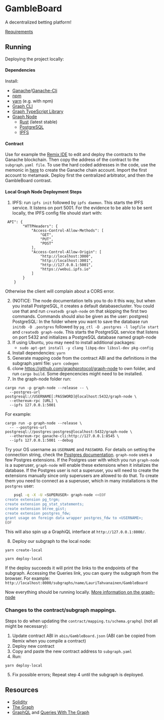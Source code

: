# GambleBoard

A decentralized betting platform!

[Requirements](https://github.com/LauriTahvanainen/GambleBoard/edit/main/documentation/requirements.md)

## Running

Deploying the project locally:

#### Dependencies

Install:

- [Ganache](https://github.com/trufflesuite/ganache-cli)/[Ganache-Cli](https://github.com/trufflesuite/ganache-cli)
- [npm](https://www.npmjs.com/get-npm)
- [yarn](https://yarnpkg.com/getting-started/install) (e.g. with npm)
- [Graph CLI](https://github.com/graphprotocol/graph-cli)
- [Graph TypeScript Library](https://github.com/graphprotocol/graph-ts)
- [Graph Node](https://github.com/graphprotocol/graph-node)
	- [Rust](https://www.rust-lang.org/en-US/install.html) (latest stable)
	- [PostgreSQL](https://www.postgresql.org/download/)
	- [IPFS](https://docs.ipfs.io/install/)

#### Contract

Use for example the [Remix IDE](https://remix.ethereum.org) to edit and deploy the contracts to the Ganache blockchain. Then copy the address of the contract to the `subgraph.yaml file`. To use the hard coded addresses in the code, use the memonic in [here](https://github.com/LauriTahvanainen/GambleBoard/blob/main/TestInput/Input.txt) to create the Ganache chain account. Import the first account to metamask. Deploy first the centralized arbitrator, and then the GambleBoard contrast.

#### Local Graph Node Deployment Steps

1. IPFS: run `ipfs init` followed by `ipfs daemon`. This starts the IPFS service. It listens on port 5001.
For the evidence to be able to be sent locally, the IPFS config file should start with:
```
 API": {
		"HTTPHeaders": {
			"Access-Control-Allow-Methods": [
				"GET",
				"PUT",
				"POST"
			],
			"Access-Control-Allow-Origin": [
				"http://localhost:3000",
				"http://localhost:3001",
				"http://127.0.0.1:5001",
				"https://webui.ipfs.io"
			]
		}
	}
```
Otherwise the client will complain about a CORS error.

2. (NOTICE: The node documentation tells you to do it this way, but when you install PostgreSQL, it creates a default databasecluster. You could use that and run `createdb graph-node` on that skipping the first two commands. Commands should also be given as the user: postgres) PostgreSQL: In the folder where you want to save the database run `initdb -D .postgres` followed by `pg_ctl -D .postgres -l logfile start` and `createdb graph-node`. This starts the PostgreSQL service that listens on port 5432 and initializes a PostgreSQL database named graph-node
3. If using Ubuntu, you may need to install additional packages:
   - `sudo apt-get install -y clang libpq-dev libssl-dev pkg-config`
4. Install dependencies: `yarn`
5. Generate mapping code from the contract ABI and the definitions in the subgraph.yaml file: `yarn codegen`
6. clone https://github.com/graphprotocol/graph-node to own folder, and run `cargo build`. Some depencencies might need to be installed.
7. In the graph-node folder run:

```
cargo run -p graph-node --release -- \
  --postgres-url postgresql://USERNAME[:PASSWORD]@localhost:5432/graph-node \
  --ethereum-rpc [URL] \
  --ipfs 127.0.0.1:5001
```

For example:

```
cargo run -p graph-node --release \ 
  -- --postgres-url postgresql://postgres:postgres@localhost:5432/graph-node \ 
  --ethereum-rpc ganache-cli:http://127.0.0.1:8545 \ 
  --ipfs 127.0.0.1:5001 --debug
```

Try your OS username as `USERNAME` and `PASSWORD`. For details on setting
the connection string, check the [Postgres documentation](https://www.postgresql.org/docs/current/libpq-connect.html#LIBPQ-CONNSTRING).
`graph-node` uses a few Postgres extensions. If the Postgres user with which
you run `graph-node` is a superuser, `graph-node` will enable these
extensions when it initalizes the database. If the Postgres user is not a
superuser, you will need to create the extensions manually since only
superusers are allowed to do that. To create them you need to connect as a
superuser, which in many installations is the `postgres` user:

```bash
    psql -q -X -U <SUPERUSER> graph-node <<EOF
create extension pg_trgm;
create extension pg_stat_statements;
create extension btree_gist;
create extension postgres_fdw;
grant usage on foreign data wrapper postgres_fdw to <USERNAME>;
EOF

```

This will also spin up a GraphiQL interface at `http://127.0.0.1:8000/`.

8. Deploy our subgraph to the local node:

```
yarn create-local

yarn deploy-local
```

If the deploy succeeds it will print the links to the endpoints of the subgraph. Accessing the Queries link, you can query the subgraph from the browser. For example: `http://localhost:8000/subgraphs/name/LauriTahvanainen/GambleBoard`

Now everything should be running locally. [More information on the graph-node](https://github.com/graphprotocol/graph-node/blob/master/docs/getting-started.md)

### Changes to the contract/subgraph mappings.

Steps to do when updating the `contract/mapping.ts/schema.graphql` (not all might be necessary):

1. Update contract ABI in `abis/GambleBoard.json` (ABI can be copied from Remix when you compile a contract)
2. Deploy new contract
3. Copy and paste the new contract address to `subgraph.yaml`
4. Run:

```
yarn deploy-local
```
5. Fix possible errors; Repeat step 4 until the subgraph is deployed.

## Resources

- [Solidity](https://buildmedia.readthedocs.org/media/pdf/solidity/develop/solidity.pdf)
- [The Graph](https://thegraph.com/docs/introduction)
- [GraphQL](https://graphql.org/learn/) and [Queries With The Graph](https://thegraph.com/docs/graphql-api#queries) 



